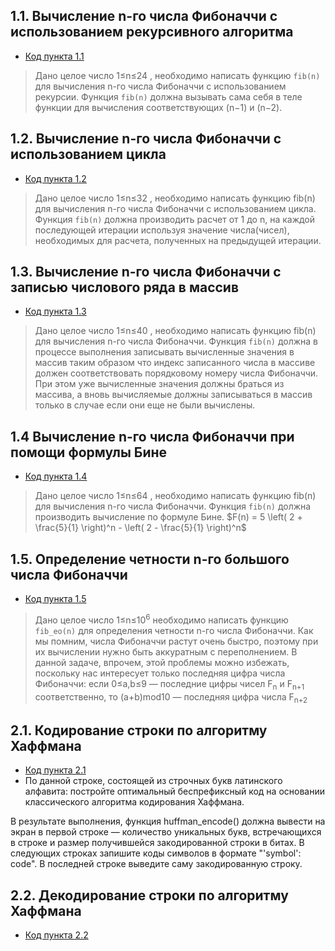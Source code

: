 ## 1.1. Вычисление n-го числа Фибоначчи с использованием рекурсивного алгоритма

- [Код пункта 1.1](https://github.com/Maksimna/algorithms_practicum/blob/main/pythonProject53453425/da.py)
> Дано целое число 1≤n≤24 , необходимо написать функцию `fib(n)` для вычисления n-го числа Фибоначчи с использованием рекурсии. Функция `fib(n)` должна вызывать сама себя в теле функции для вычисления соответствующих (n−1) и (n−2).

## 1.2. Вычисление n-го числа Фибоначчи с использованием цикла

- [Код пункта 1.2](https://github.com/Maksimna/algorithms_practicum/blob/main/pythonProject53453425/da2.py)
> Дано целое число 1≤n≤32 , необходимо написать функцию fib(n) для вычисления n-го числа Фибоначчи с использованием цикла. Функция `fib(n)` должна производить расчет от 1 до n, на каждой последующей итерации используя значение числа(чисел), необходимых для расчета, полученных на предыдущей итерации.

## 1.3. Вычисление n-го числа Фибоначчи с записью числового ряда в массив

- [Код пункта 1.3](https://github.com/Maksimna/algorithms_practicum/blob/main/pythonProject53453425/da3.py)
> Дано целое число 1≤n≤40 , необходимо написать функцию fib(n) для вычисления n-го числа Фибоначчи. Функция `fib(n)` должна в процессе выполнения записывать вычисленные значения в массив таким образом что индекс записанного числа в массиве должен соответствовать порядковому номеру числа Фибоначчи. При этом уже вычисленные значения должны браться из массива, а вновь вычисляемые должны записываться в массив только в случае если они еще не были вычислены.

## 1.4 Вычисление n-го числа Фибоначчи при помощи формулы Бине
- [Код пункта 1.4](https://github.com/Maksimna/algorithms_practicum/blob/main/pythonProject53453425/da4.py)
> Дано целое число 1≤n≤64 , необходимо написать функцию fib(n) для вычисления n-го числа Фибоначчи. Функция `fib(n)` должна производить вычисление по формуле Бине.
> $F(n) = 5 \left( 2 + \frac{5}{1} \right)^n - \left( 2 - \frac{5}{1} \right)^n$


## 1.5. Определение четности n-го большого числа Фибоначчи

- [Код пункта 1.5](https://github.com/Maksimna/algorithms_practicum/blob/main/pythonProject53453425/da5.py)
> Дано целое число 1≤n≤10<sup>6</sup> необходимо написать функцию `fib_eo(n)` для определения четности n-го числа Фибоначчи.
> Как мы помним, числа Фибоначчи растут очень быстро, поэтому при их вычислении нужно быть аккуратным с переполнением. В данной задаче, впрочем, этой проблемы можно избежать, поскольку нас интересует только последняя цифра числа Фибоначчи: если 0≤a,b≤9 — последние цифры чисел F<sub>n</sub> и F<sub>n+1</sub> соответственно, то (a+b)mod10 — последняя цифра числа F<sub>n+2</sub>

## 2.1. Кодирование строки по алгоритму Хаффмана
- [Код пункта 2.1](https://github.com/Maksimna/algorithms_practicum/blob/main/da2.1.py)
- По данной строке, состоящей из строчных букв латинского алфавита:
постройте оптимальный беспрефиксный код на основании классического алгоритма кодирования Хаффмана.

В результате выполнения, функция huffman_encode() должна вывести на экран в первой строке — количество уникальных букв, встречающихся в строке и размер получившейся закодированной строки в битах. В следующих строках запишите коды символов в формате "'symbol': code". В последней строке выведите саму закодированную строку.
## 2.2. Декодирование строки по алгоритму Хаффмана
- [Код пункта 2.2](https://github.com/Maksimna/algorithms_practicum/blob/main/da2.2.py)

